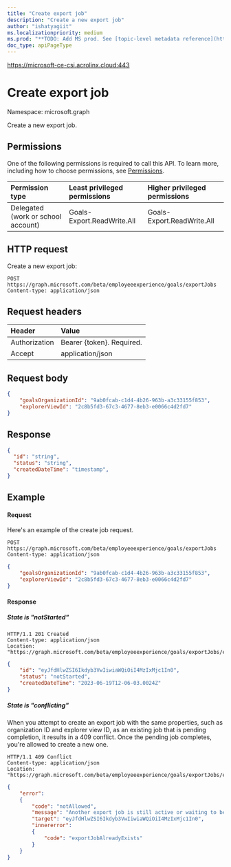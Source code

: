 ```yaml
---
title: "Create export job"
description: "Create a new export job"
author: "ishatyagiit"
ms.localizationpriority: medium
ms.prod: "**TODO: Add MS prod. See [topic-level metadata reference](https://aka.ms/msgo?pagePath=Document-APIs/Guidelines/Metadata)**"
doc_type: apiPageType
---
```

https://microsoft-ce-csi.acrolinx.cloud:443
# Create export job

Namespace: microsoft.graph

Create a new export job.

## Permissions
One of the following permissions is required to call this API. To learn more, including how to choose permissions, see [Permissions](/graph/permissions-reference).

|Permission type|Least privileged permissions|Higher privileged permissions|
|:---|:---|:---|
|Delegated (work or school account)|Goals-Export.ReadWrite.All|Goals-Export.ReadWrite.All|


## HTTP request
Create a new export job:

```text
POST https://graph.microsoft.com/beta/employeeexperience/goals/exportJobs
Content-type: application/json
```

## Request headers
| Header       |  Value|
|:-------------|:------|
| Authorization  | Bearer {token}. Required.|
| Accept  | application/json|

## Request body
```json
{ 
    "goalsOrganizationId": "9ab0fcab-c1d4-4b26-963b-a3c33155f853", 
    "explorerViewId": "2c8b5fd3-67c3-4677-8eb3-e0066c4d2fd7" 
} 
```

## Response
```json
{
  "id": "string",
  "status": "string",
  "createdDateTime": "timestamp",
}
```

## Example
#### Request
Here's an example of the create job request.

```text
POST https://graph.microsoft.com/beta/employeeexperience/goals/exportJobs
Content-type: application/json
```

```json
{ 
    "goalsOrganizationId": "9ab0fcab-c1d4-4b26-963b-a3c33155f853", 
    "explorerViewId": "2c8b5fd3-67c3-4677-8eb3-e0066c4d2fd7" 
} 
```

#### Response

##### State is "notStarted"

```text
HTTP/1.1 201 Created 
Content-type: application/json
Location: "https://graph.microsoft.com/beta/employeeexperience/goals/exportJobs/eyJfdHlwZSI6Ikdyb3VwIiwiaWQiOiI4MzIxMjc1In0"
```

```json
{ 
    "id": "eyJfdHlwZSI6Ikdyb3VwIiwiaWQiOiI4MzIxMjc1In0", 
    "status": "notStarted",
    "createdDateTime": "2023-06-19T12-06-03.0024Z"
} 
```

##### State is "conflicting"
When you attempt to create an export job with the same properties, such as organization ID and explorer view ID, as an existing job that is pending completion, it results in a 409 conflict. Once the pending job completes, you're allowed to create a new one.

```text
HTTP/1.1 409 Conflict
Content-type: application/json
Location: "https://graph.microsoft.com/beta/employeeexperience/goals/exportJobs/eyJfdHlwZSI6Ikdyb3VwIiwiaWQiOiI4MzIxMjc1In0"
```

```json
{
    "error": 
    {
        "code": "notAllowed",
        "message": "Another export job is still active or waiting to be executed",
        "target": "eyJfdHlwZSI6Ikdyb3VwIiwiaWQiOiI4MzIxMjc1In0",
        "innererror":
        {
            "code": "exportJobAlreadyExists"
        }
    }
}
```

